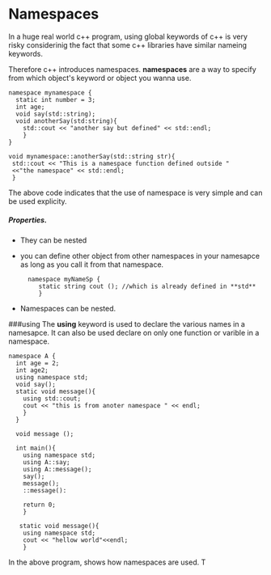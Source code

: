 # Namespaces
In a huge real world c++ program, using global keywords of c++ is very risky considerinig the fact that some c++ libraries have similar nameing keywords.

Therefore c++ introduces namespaces.
**namespaces** are a way to specify from which object's keyword or object you wanna use.

	namespace mynamespace {
	  static int number = 3;
	  int age;
	  void say(std::string);
	  void anotherSay(std:string){
	    std::cout << "another say but defined" << std::endl;
	    }
	}
	
	void mynamespace::anotherSay(std::string str){
	 std::cout << "This is a namespace function defined outside "
	 <<"the namespace" << std::endl;
	 }
	 
	 
The above code indicates that the use of namespace is very simple and can be used explicity.

##### Properties.
- They can be nested
- you can define other object from other namespaces in your namesapce as long as you call it from that namespace.

		namespace myNameSp {
		   static string cout (); //which is already defined in **std**
		   }
- Namespaces can be nested.

###using
The **using** keyword is used to declare the various names in a namesapce. It can also be used declare on only one function or varible in a namespace.

	namespace A {
	  int age = 2;
	  int age2;
	  using namespace std;
	  void say();
	  static void message(){
	  	using std::cout;
	  	cout << "this is from anoter namespace " << endl;
	  	}
	  }
	  
	  void message ();
	  
	  int main(){
	    using namespace std;
	    using A::say;
	    using A::message();
	    say();
	    message();
	    ::message():
	    
	    return 0;
	    }
	    
	   static void message(){
	   	using namespace std;
	   	cout << "hellow world"<<endl;
	   	}
	   	
In the above program, shows how namespaces are used.
T